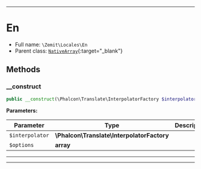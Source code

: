 ***

# En





* Full name: `\Zemit\Locales\En`
* Parent class: [`NativeArray`](https://docs.phalcon.io/latest/api/){:target="_blank"}




## Methods


### __construct



```php
public __construct(\Phalcon\Translate\InterpolatorFactory $interpolator, array $options = []): mixed
```








**Parameters:**

| Parameter | Type | Description |
|-----------|------|-------------|
| `$interpolator` | **\Phalcon\Translate\InterpolatorFactory** |  |
| `$options` | **array** |  |





***


***
